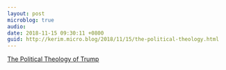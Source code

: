 ```yaml
---
layout: post
microblog: true
audio: 
date: 2018-11-15 09:30:11 +0800
guid: http://kerim.micro.blog/2018/11/15/the-political-theology.html
---
```

[The Political Theology of Trump](https://nplusonemag.com/online-only/online-only/the-political-theology-of-trump/)
